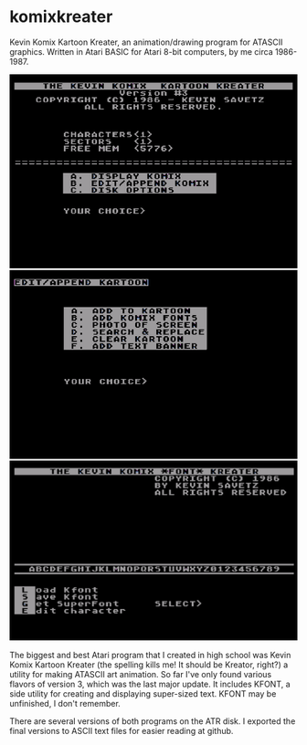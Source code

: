 # komixkreater
Kevin Komix Kartoon Kreater, an animation/drawing program for ATASCII graphics. Written in Atari BASIC for Atari 8-bit computers, by me circa 1986-1987.

![screenshot](Kreater1.png)![screenshot](Kreater2.png)![screenshot](Kfont.png)

The biggest and best Atari program that I created in high school was Kevin Komix Kartoon Kreater (the spelling kills me! It should be Kreator, right?) a utility for making ATASCII art animation. So far I've only found various flavors of version 3, which was the last major update. It includes KFONT, a side utility for creating and displaying super-sized text. KFONT may be unfinished, I don't remember.

There are several versions of both programs on the ATR disk. I exported the final versions to ASCII text files for easier reading at github.
